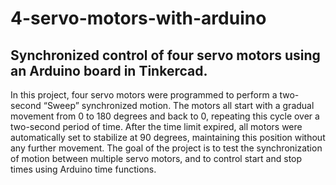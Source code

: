 # 4-servo-motors-with-arduino
## Synchronized control of four servo motors using an Arduino board in Tinkercad.

In this project, four servo motors were programmed to perform a two-second “Sweep” synchronized motion. The motors all start with a gradual movement from 0 to 180 degrees and back to 0, repeating this cycle over a two-second period of time.
After the time limit expired, all motors were automatically set to stabilize at 90 degrees, maintaining this position without any further movement. The goal of the project is to test the synchronization of motion between multiple servo motors, and to control start and stop times using Arduino time functions.
